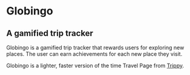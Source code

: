 # Globingo
## A gamified trip tracker

Globingo is a gamified trip tracker that rewards users for exploring new places. The user can earn achievements for each new place they visit.

Globingo is a lighter, faster version of the time Travel Page from [Trippy](https://trippy-61ae0.web.app/).